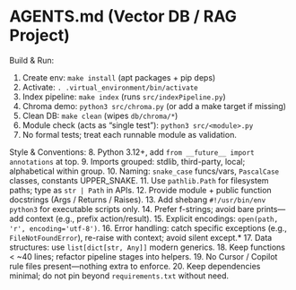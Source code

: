 # AGENTS.md (Vector DB / RAG Project)

Build & Run:
1. Create env: `make install` (apt packages + pip deps)
2. Activate: `. .virtual_environment/bin/activate`
3. Index pipeline: `make index` (runs `src/indexPipeline.py`)
4. Chroma demo: `python3 src/chroma.py` (or add a make target if missing)
5. Clean DB: `make clean` (wipes `db/chroma/*`)
6. Module check (acts as “single test”): `python3 src/<module>.py`
7. No formal tests; treat each runnable module as validation.

Style & Conventions:
8. Python 3.12+, add `from __future__ import annotations` at top.
9. Imports grouped: stdlib, third-party, local; alphabetical within group.
10. Naming: `snake_case` funcs/vars, `PascalCase` classes, constants UPPER_SNAKE.
11. Use `pathlib.Path` for filesystem paths; type as `str | Path` in APIs.
12. Provide module + public function docstrings (Args / Returns / Raises).
13. Add shebang `#!/usr/bin/env python3` for executable scripts only.
14. Prefer f-strings; avoid bare prints—add context (e.g., prefix action/result).
15. Explicit encodings: `open(path, 'r', encoding='utf-8')`.
16. Error handling: catch specific exceptions (e.g., `FileNotFoundError`), re-raise with context; avoid silent except.*
17. Data structures: use `list[dict[str, Any]]` modern generics.
18. Keep functions < ~40 lines; refactor pipeline stages into helpers.
19. No Cursor / Copilot rule files present—nothing extra to enforce.
20. Keep dependencies minimal; do not pin beyond `requirements.txt` without need.
